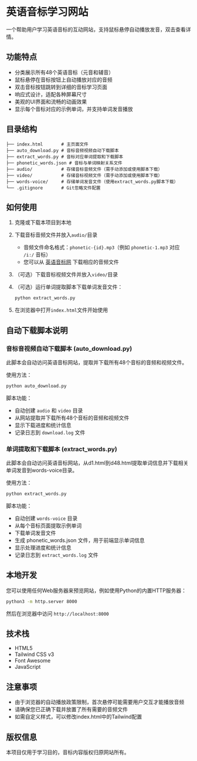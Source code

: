 # 英语音标学习网站

一个帮助用户学习英语音标的互动网站，支持鼠标悬停自动播放发音，双击查看详情。

## 功能特点

- 分类展示所有48个英语音标（元音和辅音）
- 鼠标悬停在音标按钮上自动播放对应的音频
- 双击音标按钮跳转到详细的音标学习页面
- 响应式设计，适配各种屏幕尺寸
- 美观的UI界面和流畅的动画效果
- 显示每个音标对应的示例单词，并支持单词发音播放

## 目录结构

```
├── index.html       # 主页面文件
├── auto_download.py # 音标音频视频自动下载脚本
├── extract_words.py # 音标对应单词提取和下载脚本
├── phonetic_words.json # 音标与单词映射关系文件
├── audio/           # 存储音标音频文件（需手动添加或使用脚本下载）
├── video/           # 存储音标视频文件（需手动添加或使用脚本下载）
├── words-voice/     # 存储单词发音文件（使用extract_words.py脚本下载）
└── .gitignore       # Git忽略文件配置
```

## 如何使用

1. 克隆或下载本项目到本地

2. 下载音标音频文件并放入`audio/`目录
   - 音频文件命名格式：`phonetic-{id}.mp3`（例如 `phonetic-1.mp3` 对应 `/i:/` 音标）
   - 您可以从 [英语音标网](https://www.yyybabc.com/) 下载相应的音频文件

3. （可选）下载音标视频文件并放入`video/`目录

4. （可选）运行单词提取脚本下载单词发音文件：
   ```bash
   python extract_words.py
   ```

5. 在浏览器中打开`index.html`文件开始使用

## 自动下载脚本说明

### 音标音视频自动下载脚本 (auto_download.py)

此脚本会自动访问英语音标网站，提取并下载所有48个音标的音频和视频文件。

使用方法：
```bash
python auto_download.py
```

脚本功能：
- 自动创建 `audio` 和 `video` 目录
- 从网站提取并下载所有48个音标的音频和视频文件
- 显示下载进度和统计信息
- 记录日志到 `download.log` 文件

### 单词提取和下载脚本 (extract_words.py)

此脚本会自动访问英语音标网站，从d1.html到d48.html提取单词信息并下载相关单词发音到words-voice目录。

使用方法：
```bash
python extract_words.py
```

脚本功能：
- 自动创建 `words-voice` 目录
- 从每个音标页面提取示例单词
- 下载单词发音文件
- 生成 phonetic_words.json 文件，用于前端显示单词信息
- 显示处理进度和统计信息
- 记录日志到 `extract_words.log` 文件

## 本地开发

您可以使用任何Web服务器来预览网站，例如使用Python的内置HTTP服务器：

```bash
python3 -m http.server 8000
```

然后在浏览器中访问 `http://localhost:8000`

## 技术栈

- HTML5
- Tailwind CSS v3
- Font Awesome
- JavaScript

## 注意事项

- 由于浏览器的自动播放政策限制，首次悬停可能需要用户交互才能播放音频
- 请确保您已正确下载并放置了所有需要的音频文件
- 如需自定义样式，可以修改index.html中的Tailwind配置

## 版权信息

本项目仅用于学习目的，音标内容版权归原网站所有。